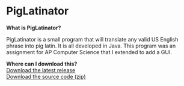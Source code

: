 PigLatinator
====

<b>What is PigLatinator?</b>

PigLatinator is a small program that will translate any valid US English phrase into pig latin. It is all developed in Java. This program was an assignment for AP Computer Science that I extended to add a GUI.

<b>Where can I download this?</b><br />
[Download the latest release](https://github.com/LucioFranco/PigLatinator/releases/download/v1.0/PigLatinator_v1.0.jar)<br />
[Download the source code (zip)](https://github.com/LucioFranco/PigLatinator/archive/v1.0.zip)
